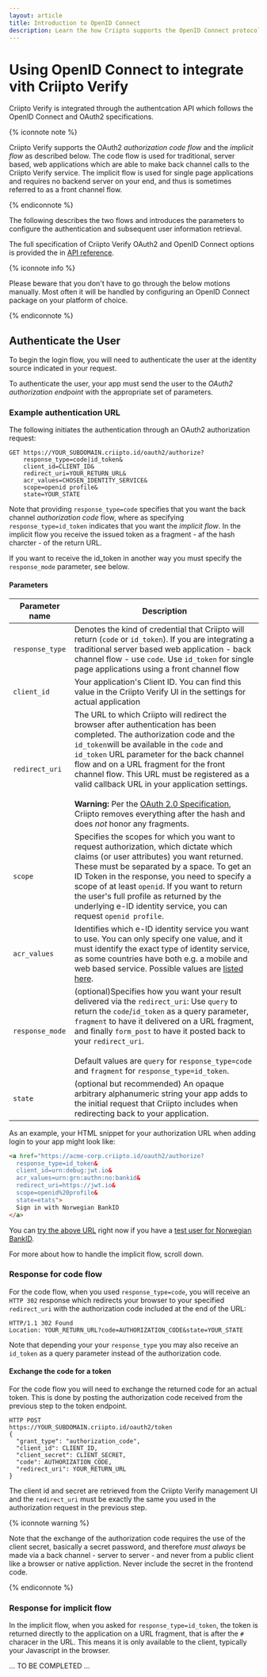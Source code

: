 ```yaml
---
layout: article
title: Introduction to OpenID Connect
description: Learn the how Criipto supports the OpenID Connect protocol
---
```


# Using OpenID Connect to integrate vith Criipto Verify

Criipto Verify is integrated through the authentcation API which follows the OpenID Connect and OAuth2 specifications. 

{% iconnote note %}

Criipto Verify supports the OAuth2 *authorization code flow* and the *implicit flow* as described below. The code flow is used for traditional, server based, web applications which are able to make back channel calls to the Criipto Verify service. The implicit flow is used for single page applications and requires no backend server on your end, and thus is sometimes referred to as a front channel flow. 

{% endiconnote %}


The following describes the two flows and introduces the parameters to configure the authentication and subsequent user information retrieval.

The full specification of Criipto Verify OAuth2 and OpenID Connect options is provided the in [API reference]().

{% iconnote info %}

Please beware that you  don't have to go through the below motions manually. Most often it will be handled by configuring an OpenID Connect package on your platform of choice.

{% endiconnote %}


## Authenticate the User

To begin the login flow, you will need to authenticate the user at the identity source indicated in your request.

To authenticate the user, your app must send the user to the *OAuth2 authorization endpoint* with the appropriate set of parameters.

### Example authentication URL

The following initiates the authentication through an OAuth2 authorization request:

```
GET https://YOUR_SUBDOMAIN.criipto.id/oauth2/authorize?
    response_type=code|id_token&
    client_id=CLIENT_ID&
    redirect_uri=YOUR_RETURN_URL&
    acr_values=CHOSEN_IDENTITY_SERVICE&
    scope=openid profile&
    state=YOUR_STATE
```

Note that providing `response_type=code` specifies that you want the back channel *authorization code* flow, where as specifying `response_type=id_token` indicates that you want the *implicit flow*. In the implicit flow you receive the issued token as a fragment - af the hash charcter - of the return URL.

If you want to receive the id_token in another way you must specify the `response_mode` parameter, see below.

#### Parameters

| Parameter name  | Description |
|-----------------|-------------|
| `response_type` | Denotes the kind of credential that Criipto will return (`code` or `id_token`). If you are integrating a traditional server based web application - back channel flow - use `code`. Use `id_token` for single page applications using a front channel flow |
| `client_id`     | Your application's Client ID. You can find this value in the Criipto Verify UI in the settings for actual application |
| `redirect_uri`  | The URL to which Criipto will redirect the browser after authentication has been completed. The authorization code and the `id_token`will be available in the `code` and `id_token` URL parameter for the back channel flow and on a URL fragment for the front channel flow. This URL must be registered as a valid callback URL in your application settings.<br /> <br /> **Warning:** Per the [OAuth 2.0 Specification](https://tools.ietf.org/html/rfc6749#section-3.1.2), Criipto removes everything after the hash and does *not* honor any fragments. |
| `scope`         | Specifies the scopes for which you want to request authorization, which dictate which claims (or user attributes) you want returned. These must be separated by a space. To get an ID Token in the response, you need to specify a scope of at least `openid`. If you want to return the user's full profile as returned by the underlying e-ID identity service, you can request `openid profile`. |
| `acr_values`    | Identifies which e-ID identity service you want to use. You can only specify one value, and it must identify the exact type of identity service, as some countries have both e.g. a mobile and web based service. Possible values are [listed here](). |
| `response_mode` | (optional)Specifies how you want your result delivered via the `redirect_uri`: Use `query` to return the `code`/`id_token` as a query parameter, `fragment` to have it delivered on a URL fragment, and finally `form_post` to have it posted back to your `redirect_uri`.  <br />  <br /> Default values are `query` for `response_type=code` and `fragment` for `response_type=id_token`. |
| `state`         | (optional but recommended) An opaque arbitrary alphanumeric string your app adds to the initial request that Criipto includes when redirecting back to your application. |

As an example, your HTML snippet for your authorization URL when adding login to your app might look like:

```html
<a href="https://acme-corp.criipto.id/oauth2/authorize?
  response_type=id_token&
  client_id=urn:debug:jwt.io&
  acr_values=urn:grn:authn:no:bankid&
  redirect_uri=https://jwt.io&
  scope=openid%20profile&
  state=etats">
  Sign in with Norwegian BankID
</a>
```

You can <a href="https://acme-corp.criipto.id/oauth2/authorize?response_type=id_token&client_id=urn:debug:jwt.io&acr_values=urn:grn:authn:no:bankid&redirect_uri=https://jwt.io&scope=openid%20profile&state=etats" target="_blank">try the above URL</a> right now if you have a [test user for Norwegian BankID](/how-to/test-users/#nobankid).

For more about how to handle the implicit flow, scroll down. 

### Response for code flow

For the code flow, when you used `response_type=code`, you will receive an `HTTP 302` response which redirects your browser to your specified `redirect_uri` with the authorization code included at the end of the URL:

```text
HTTP/1.1 302 Found
Location: YOUR_RETURN_URL?code=AUTHORIZATION_CODE&state=YOUR_STATE
```

Note that depending your your `response_type` you may also receive an `id_token` as a query parameter instead of the authorization code.

#### Exchange the code for a token
For the code flow you will need to exchange the returned code for an actual token. This is done by posting the authorization code received from the previous step to the token endpoint.

```
HTTP POST
https://YOUR_SUBDOMAIN.criipto.id/oauth2/token
{ 
  "grant_type": "authorization_code",
  "client_id": CLIENT_ID,
  "client_secret": CLIENT_SECRET,
  "code": AUTHORIZATION_CODE,
  "redirect_uri": YOUR_RETURN_URL 
}
```

The client id and secret are retrieved from the Criipto Verify management UI and the `redirect_uri` must be exactly the same you used in the authorization request in the previous step.

{% iconnote warning %}

Note that the exchange of the authorization code requires the use of the client secret, basically a secret password, and therefore *must always* be made via a back channel - server to server - and never from a public client like a browser or native appliction. Never include the secret in the frontend code.

{% endiconnote %}


### Response for implicit flow

In the implicit flow, when you asked for `response_type=id_token`, the token is returned directly to the application on a URL fragment, that is after the `#` characer in the URL. This means it is only available to the client, typically your Javascript in the browser.

... TO BE COMPLETED ...